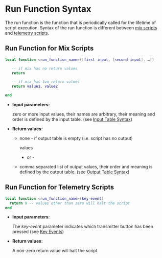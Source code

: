 # Run Function Syntax

The run function is the function that is periodically called for the lifetime of script execution. Syntax of the run function is different between [mix scripts](../part\_i\_-\_script\_type\_overview/mix.md) and [telemetry scripts](../part\_i\_-\_script\_type\_overview/telemetry.md).

## Run Function for Mix Scripts

```lua
local function <run_function_name>([first input, [second input], …])

   -- if mix has no return values
   return

   -- if mix has two return values
   return value1, value2

end
```

*   **Input parameters:**

    zero or more input values, their names are arbitrary, their meaning and order is defined by the input table. (see [Input Table Syntax](run-function-syntax.md))
* **Return values:**
  *   none - if output table is empty (i.e. script has no output)

      values

      * or -
  * comma separated list of output values, their order and meaning is defined by the output table. (see [Output Table Syntax](run-function-syntax.md))

## Run Function for Telemetry Scripts

```lua
local function <run_function_name>(key-event)
  return 0 -- values other than zero will halt the script
end
```

*   **Input parameters:**

    The _key-event_ parameter indicates which transmitter button has been pressed (see [Key Events](broken-reference))
*   **Return values:**

    A non-zero return value will halt the script
